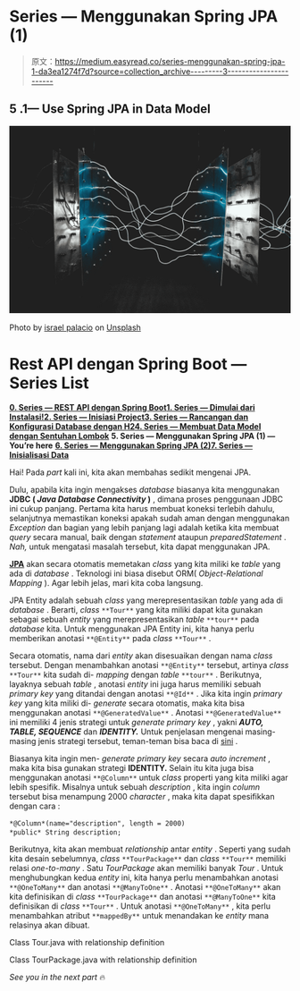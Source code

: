# Series — Menggunakan Spring JPA (1)

> 原文：<https://medium.easyread.co/series-menggunakan-spring-jpa-1-da3ea1274f7d?source=collection_archive---------3----------------------->

## 5 .1— Use Spring JPA in Data Model

![](img/6f8a6c0719a39f369c2a0e68a2ffda93.png)

Photo by [israel palacio](https://unsplash.com/@othentikisra?utm_source=unsplash&utm_medium=referral&utm_content=creditCopyText) on [Unsplash](https://unsplash.com/s/photos/connection?utm_source=unsplash&utm_medium=referral&utm_content=creditCopyText)

# Rest API dengan Spring Boot — Series List

[**0\. Series — REST API dengan Spring Boot**](https://medium.com/easyread/series-rest-api-dengan-spring-boo-2d74060e69fb)[**1\. Series — Dimulai dari Instalasi!**](https://medium.com/easyread/series-dimulai-dari-instalasi-b564fb981d4)[**2\. Series — Inisiasi Project**](https://medium.com/easyread/series-inisiasi-project-1e37ffa951ed)[**3\. Series — Rancangan dan Konfigurasi Database dengan H2**](https://medium.com/easyread/series-rancangan-dan-konfigurasi-database-dengan-h2-3af60e66e4ef)[**4\. Series — Membuat Data Model dengan Sentuhan Lombok**](https://medium.com/easyread/series-membuat-data-model-dengan-sentuhan-lombok-af4a57a75198) **5\. Series — Menggunakan Spring JPA (1) — You’re here** [**6\. Series — Menggunakan Spring JPA (2)**](https://medium.com/easyread/series-menggunakan-spring-jpa-2-8673af359e1a)[**7\. Series — Inisialisasi Data**](https://medium.com/easyread/series-inisialisasi-data-aa2ae7d36691)

Hai! Pada *part* kali ini, kita akan membahas sedikit mengenai JPA.

Dulu, apabila kita ingin mengakses *database* biasanya kita menggunakan **JDBC ( *Java Database Connectivity* )** , dimana proses penggunaan JDBC ini cukup panjang. Pertama kita harus membuat koneksi terlebih dahulu, selanjutnya memastikan koneksi apakah sudah aman dengan menggunakan *Exception* dan bagian yang lebih panjang lagi adalah ketika kita membuat *query* secara manual, baik dengan *statement* ataupun *preparedStatement* . *Nah,* untuk mengatasi masalah tersebut, kita dapat menggunakan JPA.

[**JPA**](https://www.baeldung.com/jpa-entities) akan secara otomatis memetakan *class* yang kita miliki ke *table* yang ada di *database* . Teknologi ini biasa disebut ORM( *Object-Relational Mapping* ). Agar lebih jelas, mari kita coba langsung.

JPA Entity adalah sebuah *class* yang merepresentasikan *table* yang ada di *database* . Berarti, *class* `**Tour**` yang kita miliki dapat kita gunakan sebagai sebuah *entity* yang merepresentasikan *table* `**tour**` pada *database* kita. Untuk menggunakan JPA Entity ini, kita hanya perlu memberikan anotasi `**@Entity**` pada *class* `**Tour**` .

Secara otomatis, nama dari *entity* akan disesuaikan dengan nama *class* tersebut. Dengan menambahkan anotasi `**@Entity**` tersebut, artinya *class* `**Tour**` kita sudah di- *mapping* dengan *table* `**tour**` . Berikutnya, layaknya sebuah *table* , anotasi *entity* ini juga harus memiliki sebuah *primary* *key* yang ditandai dengan anotasi `**@Id**` . Jika kita ingin *primary key* yang kita miliki di- *generate* secara otomatis, maka kita bisa menggunakan anotasi `**@GeneratedValue**` . Anotasi `**@GeneratedValue**` ini memiliki 4 jenis strategi untuk *generate primary key* , yakni ***AUTO, TABLE, SEQUENCE*** dan ***IDENTITY.*** Untuk penjelasan mengenai masing-masing jenis strategi tersebut, teman-teman bisa baca di [sini](https://www.baeldung.com/jpa-entities) .

Biasanya kita ingin men- *generate primary key* secara *auto increment* , maka kita bisa gunakan strategi **IDENTITY.** Selain itu kita juga bisa menggunakan anotasi `**@Column**` untuk *class* properti yang kita miliki agar lebih spesifik. Misalnya untuk sebuah *description* , kita ingin *column* tersebut bisa menampung 2000 *character* , maka kita dapat spesifikkan dengan cara :

```
*@Column*(name="description", length = 2000)
*public* String description;
```

Berikutnya, kita akan membuat *relationship* antar *entity* . Seperti yang sudah kita desain sebelumnya, *class* `**TourPackage**` dan *class* `**Tour**` memiliki relasi *one-to-many* . Satu *TourPackage* akan memiliki banyak *Tour* . Untuk menghubungkan kedua *entity* ini, kita hanya perlu menambahkan anotasi `**@OneToMany**` dan anotasi `**@ManyToOne**` . Anotasi `**@OneToMany**` akan kita definisikan di *class* `**TourPackage**` dan anotasi `**@ManyToOne**` kita definisikan di *class* `**Tour**` . Untuk anotasi `**@OneToMany**` , kita perlu menambahkan atribut `**mappedBy**` untuk menandakan ke *entity* mana relasinya akan dibuat.

Class Tour.java with relationship definition

Class TourPackage.java with relationship definition

*See you in the next part* 🔥